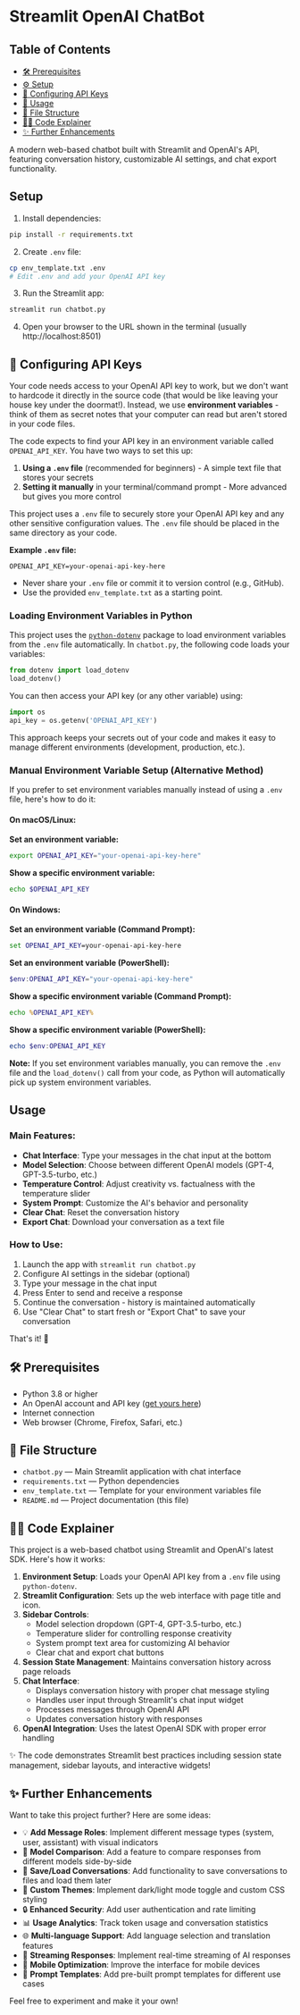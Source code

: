 # Streamlit OpenAI ChatBot

## Table of Contents
- [🛠️ Prerequisites](#prerequisites)
- [⚙️ Setup](#setup)
- [🔑 Configuring API Keys](#-configuring-api-keys)
- [💬 Usage](#usage)
- [📁 File Structure](#file-structure)
- [🧑‍💻 Code Explainer](#code-explainer)
- [✨ Further Enhancements](#further-enhancements)

A modern web-based chatbot built with Streamlit and OpenAI's API, featuring conversation history, customizable AI settings, and chat export functionality.

## Setup

1. Install dependencies:
```bash
pip install -r requirements.txt
```

2. Create `.env` file:
```bash
cp env_template.txt .env
# Edit .env and add your OpenAI API key
```

3. Run the Streamlit app:
```bash
streamlit run chatbot.py
```

4. Open your browser to the URL shown in the terminal (usually http://localhost:8501)

## 🔑 Configuring API Keys

Your code needs access to your OpenAI API key to work, but we don't want to hardcode it directly in the source code (that would be like leaving your house key under the doormat!). Instead, we use **environment variables** - think of them as secret notes that your computer can read but aren't stored in your code files.

The code expects to find your API key in an environment variable called `OPENAI_API_KEY`. You have two ways to set this up:

1. **Using a `.env` file** (recommended for beginners) - A simple text file that stores your secrets
2. **Setting it manually** in your terminal/command prompt - More advanced but gives you more control

This project uses a `.env` file to securely store your OpenAI API key and any other sensitive configuration values. The `.env` file should be placed in the same directory as your code.

**Example `.env` file:**
```env
OPENAI_API_KEY=your-openai-api-key-here
```

- Never share your `.env` file or commit it to version control (e.g., GitHub).
- Use the provided `env_template.txt` as a starting point.

### Loading Environment Variables in Python

This project uses the [`python-dotenv`](https://pypi.org/project/python-dotenv/) package to load environment variables from the `.env` file automatically. In `chatbot.py`, the following code loads your variables:

```python
from dotenv import load_dotenv
load_dotenv()
```

You can then access your API key (or any other variable) using:

```python
import os
api_key = os.getenv('OPENAI_API_KEY')
```

This approach keeps your secrets out of your code and makes it easy to manage different environments (development, production, etc.).

### Manual Environment Variable Setup (Alternative Method)

If you prefer to set environment variables manually instead of using a `.env` file, here's how to do it:

#### On macOS/Linux:

**Set an environment variable:**
```bash
export OPENAI_API_KEY="your-openai-api-key-here"
```

**Show a specific environment variable:**
```bash
echo $OPENAI_API_KEY
```

#### On Windows:

**Set an environment variable (Command Prompt):**
```cmd
set OPENAI_API_KEY=your-openai-api-key-here
```

**Set an environment variable (PowerShell):**
```powershell
$env:OPENAI_API_KEY="your-openai-api-key-here"
```

**Show a specific environment variable (Command Prompt):**
```cmd
echo %OPENAI_API_KEY%
```

**Show a specific environment variable (PowerShell):**
```powershell
echo $env:OPENAI_API_KEY
```

**Note:** If you set environment variables manually, you can remove the `.env` file and the `load_dotenv()` call from your code, as Python will automatically pick up system environment variables.

## Usage

### Main Features:
- **Chat Interface**: Type your messages in the chat input at the bottom
- **Model Selection**: Choose between different OpenAI models (GPT-4, GPT-3.5-turbo, etc.)
- **Temperature Control**: Adjust creativity vs. factualness with the temperature slider
- **System Prompt**: Customize the AI's behavior and personality
- **Clear Chat**: Reset the conversation history
- **Export Chat**: Download your conversation as a text file

### How to Use:
1. Launch the app with `streamlit run chatbot.py`
2. Configure AI settings in the sidebar (optional)
3. Type your message in the chat input
4. Press Enter to send and receive a response
5. Continue the conversation - history is maintained automatically
6. Use "Clear Chat" to start fresh or "Export Chat" to save your conversation

That's it! 🚀 

## 🛠️ Prerequisites

- Python 3.8 or higher
- An OpenAI account and API key ([get yours here](https://platform.openai.com/account/api-keys))
- Internet connection
- Web browser (Chrome, Firefox, Safari, etc.)

## 📁 File Structure

- `chatbot.py` — Main Streamlit application with chat interface
- `requirements.txt` — Python dependencies
- `env_template.txt` — Template for your environment variables file
- `README.md` — Project documentation (this file)

## 🧑‍💻 Code Explainer

This project is a web-based chatbot using Streamlit and OpenAI's latest SDK. Here's how it works:

1. **Environment Setup**: Loads your OpenAI API key from a `.env` file using `python-dotenv`.
2. **Streamlit Configuration**: Sets up the web interface with page title and icon.
3. **Sidebar Controls**: 
   - Model selection dropdown (GPT-4, GPT-3.5-turbo, etc.)
   - Temperature slider for controlling response creativity
   - System prompt text area for customizing AI behavior
   - Clear chat and export chat buttons
4. **Session State Management**: Maintains conversation history across page reloads
5. **Chat Interface**: 
   - Displays conversation history with proper chat message styling
   - Handles user input through Streamlit's chat input widget
   - Processes messages through OpenAI API
   - Updates conversation history with responses
6. **OpenAI Integration**: Uses the latest OpenAI SDK with proper error handling

✨ The code demonstrates Streamlit best practices including session state management, sidebar layouts, and interactive widgets! 

## ✨ Further Enhancements

Want to take this project further? Here are some ideas:

- 💡 **Add Message Roles**: Implement different message types (system, user, assistant) with visual indicators
- 🤖 **Model Comparison**: Add a feature to compare responses from different models side-by-side
- 📝 **Save/Load Conversations**: Add functionality to save conversations to files and load them later
- 🎨 **Custom Themes**: Implement dark/light mode toggle and custom CSS styling
- 🔒 **Enhanced Security**: Add user authentication and rate limiting
- 📊 **Usage Analytics**: Track token usage and conversation statistics
- 🌐 **Multi-language Support**: Add language selection and translation features
- 🔄 **Streaming Responses**: Implement real-time streaming of AI responses
- 📱 **Mobile Optimization**: Improve the interface for mobile devices
- 🎯 **Prompt Templates**: Add pre-built prompt templates for different use cases

Feel free to experiment and make it your own! 
